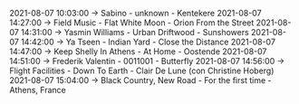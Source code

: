 2021-08-07 10:03:00 -> Sabino - unknown - Kentekere
2021-08-07 14:27:00 -> Field Music - Flat White Moon - Orion From the Street
2021-08-07 14:31:00 -> Yasmin Williams - Urban Driftwood - Sunshowers
2021-08-07 14:42:00 -> Ya Tseen - Indian Yard - Close the Distance
2021-08-07 14:47:00 -> Keep Shelly In Athens - At Home - Oostende
2021-08-07 14:51:00 -> Frederik Valentin - 0011001 - Butterfly
2021-08-07 14:56:00 -> Flight Facilities - Down To Earth - Clair De Lune (con Christine Hoberg)
2021-08-07 15:04:00 -> Black Country, New Road - For the first time - Athens, France
